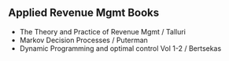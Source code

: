 <!-- njnmdoc: title="Revenue Management"  -->


## Applied Revenue Mgmt Books
* The Theory and Practice of Revenue Mgmt / Talluri
* Markov Decision Processes / Puterman
* Dynamic Programming and optimal control Vol 1-2 / Bertsekas

